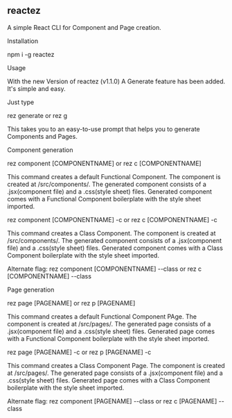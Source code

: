 ## reactez

A simple React CLI for Component and Page creation.

Installation

npm i -g reactez

Usage

With the new Version of reactez (v1.1.0)
A Generate feature has been added.
It's simple and easy.

Just type

rez generate
or
rez g

This takes you to an easy-to-use prompt that helps you to generate Components and Pages.

Component generation

rez component [COMPONENTNAME]
or
rez c [COMPONENTNAME]

This command creates a default Functional Component.
The component is created at /src/components/.
The generated component consists of a .jsx(component file) and a .css(style sheet) files.
Generated component comes with a Functional Component boilerplate with the style sheet imported.

rez component [COMPONENTNAME] -c
or
rez c [COMPONENTNAME] -c

This command creates a Class Component.
The component is created at /src/components/.
The generated component consists of a .jsx(component file) and a .css(style sheet) files.
Generated component comes with a Class Component boilerplate with the style sheet imported.

Alternate flag:
rez component [COMPONENTNAME] --class
or
rez c [COMPONENTNAME] --class

Page generation

rez page [PAGENAME]
or
rez p [PAGENAME]

This command creates a default Functional Component PAge.
The component is created at /src/pages/.
The generated page consists of a .jsx(component file) and a .css(style sheet) files.
Generated page comes with a Functional Component boilerplate with the style sheet imported.

rez page [PAGENAME] -c
or
rez p [PAGENAME] -c

This command creates a Class Component Page.
The component is created at /src/pages/.
The generated page consists of a .jsx(component file) and a .css(style sheet) files.
Generated page comes with a Class Component boilerplate with the style sheet imported.

Alternate flag:
rez component [PAGENAME] --class
or
rez c [PAGENAME] --class
